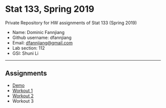 # Stat 133, Spring 2019

Private Repository for HW assignments of Stat 133 (Spring 2019)

- Name: Dominic Fannjiang
- Github username: dfannjiang
- Email: dfannjiang@gmail.com
- Lab section: 112
- GSI: Shuni Li

-----

## Assignments

- [Demo](demo)
- [Workout 1](workout01)
- [Workout 2](workout02)
- Workout 3


